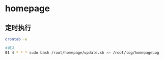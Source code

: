 # homepage

## 定时执行

```bash
crontab -e

#填入
01 4 * * * sudo bash /root/homepage/update.sh >> /root/log/homepageLog.txt

```